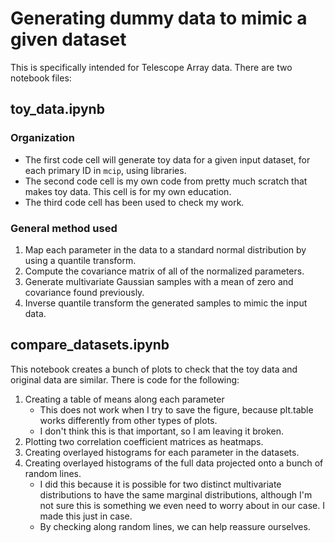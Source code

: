 # Generating dummy data to mimic a given dataset
This is specifically intended for Telescope Array data. There are two notebook files:

## toy_data.ipynb
### Organization
- The first code cell will generate toy data for a given input dataset, for each primary ID in ```mcip```, using libraries.
- The second code cell is my own code from pretty much scratch that makes toy data. This cell is for my own education.
- The third code cell has been used to check my work.

### General method used
1. Map each parameter in the data to a standard normal distribution by using a quantile transform.
2. Compute the covariance matrix of all of the normalized parameters.
3. Generate multivariate Gaussian samples with a mean of zero and covariance found previously.
4. Inverse quantile transform the generated samples to mimic the input data.

## compare_datasets.ipynb
This notebook creates a bunch of plots to check that the toy data and original data are similar. There is code for the following:
1. Creating a table of means along each parameter
   - This does not work when I try to save the figure, because plt.table works differently from other types of plots.
   - I don't think this is that important, so I am leaving it broken.
2. Plotting two correlation coefficient matrices as heatmaps.
3. Creating overlayed histograms for each parameter in the datasets.
4. Creating overlayed histograms of the full data projected onto a bunch of random lines.
   - I did this because it is possible for two distinct multivariate distributions to have the same marginal distributions, although I'm not sure this is something we even need to worry about in our case. I made this just in case.
   - By checking along random lines, we can help reassure ourselves.
